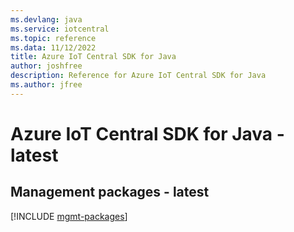```yaml
---
ms.devlang: java
ms.service: iotcentral
ms.topic: reference
ms.data: 11/12/2022
title: Azure IoT Central SDK for Java
author: joshfree
description: Reference for Azure IoT Central SDK for Java
ms.author: jfree
---
```

# Azure IoT Central SDK for Java - latest

## Management packages - latest
[!INCLUDE [mgmt-packages](iot-central-mgmt-index.md)]